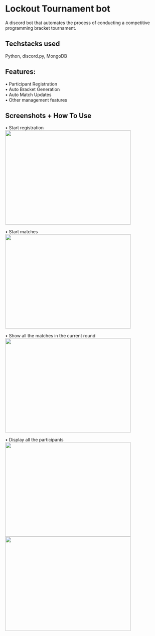 # Lockout Tournament bot
A discord bot that automates the process of conducting a competitive programming bracket tournament.
## Techstacks used
Python, discord.py, MongoDB
## Features:
•	Participant Registration </br>
•	Auto Bracket Generation </br>
•	Auto Match Updates </br>
•	Other management features </br>
## Screenshots + How To Use
•	Start registration </br>
<img src="https://github.com/mit-riya/lockout-bot/assets/95142933/bbd6e61e-4a36-48ea-ba67-274a0a404ea2" width="400" height="300">


•	Start matches </br>
<img src="https://github.com/mit-riya/lockout-bot/assets/95142933/262b14b3-5f59-45db-b78e-fdfb81e9d735" width="400" height="300">


•	Show all the matches in the current round </br>
<img src="https://github.com/mit-riya/lockout-bot/assets/95142933/d506db68-1dea-4ea5-b25f-1b05ba12ac97" width="400" height="300">


•	Display all the participants </br>
<img src="https://github.com/mit-riya/lockout-bot/assets/95142933/6c692812-48fd-4ad6-8a0a-d585f7078435" width="400" height="300">
<img src="https://github.com/mit-riya/lockout-bot/assets/95142933/fa26a48c-8cf7-4cfc-9814-6a1dc8bdaa3d" width="400" height="300">
